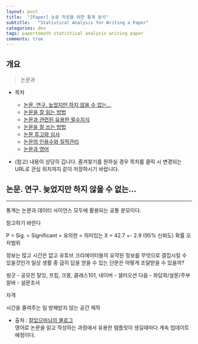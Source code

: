 ```yaml
---
layout: post
title:  "[Paper] 논문 작성을 위한 통계 분석"
subtitle:   "Statistical Analysis for Writing a Paper"
categories: dev
tags: papertomath statistical analysis writing paper
comments: true
---
```


## 개요
>  논문과 

- 목차
	- [논문. 연구. 늦었지만 하지 않을 수 없는...](#논문-연구-늦었지만-하지-않을-수-없는) 
	- [논문을 잘 읽는 방법](#논문을-잘-읽는-방법) 
	- [논문과 관련된 유용한 필수지식](#논문과-관련된-유용한-필수지식) 
	- [논문을 잘 쓰는 방법](#논문을-잘-쓰는-방법) 
	- [논문 투고와 심사](#논문-투고와-심사) 
	- [논문의 인용수와 질적관리](#논문의-인용수와-질적관리)
	- [논문과 영어](#논문과-영어)

- (참고) 내용이 상당히 깁니다. 즐겨찾기를 원하실 경우 목차를 클릭 시 변경되는 URL로 관심 위치까지 같이 저장하시기 바랍니다.  

## 논문. 연구. 늦었지만 하지 않을 수 없는...
---
통계는 논문과 데이터 사이언스 모두에 활용되는 공통 분모이다. 

[](https://telegeam.github.io/dev/2019/08/27/dev-papertomath-paper-io/)참고하기 바란다

P = Sig. = Significant = 유의한 = 의미있는
X = 42.7 +- 2.9 (95% 신뢰도)
    확률    오차범위

정보는 많고 시간은 없고 
유튜브 크리에이터들의 요약된 정보를 무엇으로 결집시킬 수 있을것인가
일상 생활 중 급히 답을 얻을 수 있는 단문은 어떻게 조달받을 수 있을까?

씽굿 - 공모전
탈잉, 프립, 크몽, 클래스101, 
네이버 - 셀러오션
다음 - 좌담회/설문/주부알바 - 설문조사

자격
 
시간을 줄여주는 일
방해받지 않는 공간 제작
 









* 출처 : [칼있으마님의 블로그](https://blog.naver.com/choi_s_h)  
영어로 논문을 읽고 작성하는 과정에서 유용한 템플릿이 생길때마다 계속 업데이트 예정이다.

